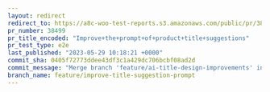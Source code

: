 ```yaml
---
layout: redirect
redirect_to: https://a8c-woo-test-reports.s3.amazonaws.com/public/pr/38499/e2e/index.html
pr_number: 38499
pr_title_encoded: "Improve+the+prompt+of+product+title+suggestions"
pr_test_type: e2e
last_published: "2023-05-29 10:18:21 +0000"
commit_sha: 0405f72773ddee43df3c1a429dc706bcbf08ad2d
commit_message: "Merge branch 'feature/ai-title-design-improvements' into feature/impr…"
branch_name: feature/improve-title-suggestion-prompt
---
```

